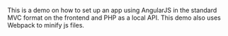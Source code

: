 This is a demo on how to set up an app using AngularJS in the standard MVC format on the frontend and PHP as a local API. This demo also uses Webpack to minify js files.
